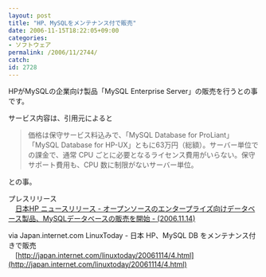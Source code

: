 ```yaml
---
layout: post
title: "HP、MySQLをメンテナンス付で販売"
date: 2006-11-15T18:22:05+09:00
categories:
- ソフトウェア
permalink: /2006/11/2744/
catch: 
id: 2728
---
```

HPがMySQLの企業向け製品「MySQL Enterprise Server」の販売を行うとの事です。

 

サービス内容は、引用元によると

 

> 価格は保守サービス料込みで、「MySQL Database for ProLiant」「MySQL Database for HP-UX」ともに63万円（総額）。サーバー単位での課金で、通常 CPU ごとに必要となるライセンス費用がいらない。保守サポート費用も、CPU 数に制限がないサーバー単位。

 

との事。

 

プレスリリース  
　[日本HP ニュースリリース - オープンソースのエンタープライズ向けデータベース製品、MySQLデータベースの販売を開始 - (2006.11.14)](http://h50146.www5.hp.com/info/newsroom/pr/fy2007/fy07-005.html)

 

via Japan.internet.com LinuxToday - 日本 HP、MySQL DB をメンテナンス付きで販売  
　[http://japan.internet.com/linuxtoday/20061114/4.html](http://japan.internet.com/linuxtoday/20061114/4.html)

